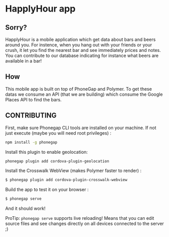 # HapplyHour app

## Sorry?

HapplyHour is a mobile application which get data about bars and beers around you.
For instence, when you hang out with your friends or your crush, it let you find the nearest bar and see immediately prices and notes.
You can contribute to our database indicating for instance what beers are available in a bar!

## How

This mobile app is built on top of PhoneGap and Polymer.
To get these datas we consume an API (that we are building) which consume the Google Places API to find the bars.

## CONTRIBUTING

First, make sure Phonegap CLI tools are installed on your machine. If not just execute (maybe you will need root privileges) :

```sh
npm install -g phonegap
```

Install this plugin to enable geolocation:

```sh
phonegap plugin add cordova-plugin-geolocation
```

Install the Crosswalk WebView (makes Polymer faster to render) :

```sh
$ phonegap plugin add cordova-plugin-crosswalk-webview
```

Build the app to test it on your browser :

```sh
$ phonegap serve
```
And it should work!

ProTip: `phonegap serve` supports live reloading! Means that you can edit source files and see changes directly on all devices connected to the server ;)


